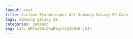 ```yaml
---
layout: post
title: Cartoon Stormtrooper Art Samsung Galaxy S9 Case
tags: samsung galaxy s9
categories: samsung
img: 1a7L-WRfwoYdiVkuDYgvtVq3b9vE-jKJr
---
```

